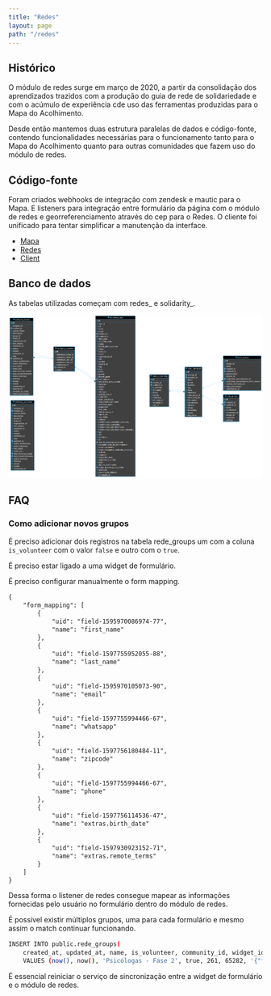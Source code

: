 ```yaml
---
title: "Redes"
layout: page
path: "/redes"
---
```


## Histórico

O módulo de redes surge em março de 2020, a partir da consolidação dos aprendizados trazidos com a produção do guia de rede de solidariedade e com o acúmulo de experiência cde uso das ferramentas produzidas para o Mapa do Acolhimento.

Desde então mantemos duas estrutura paralelas de dados e código-fonte, contendo funcionalidades necessárias para o funcionamento tanto para o Mapa do Acolhimento quanto para outras comunidades que fazem uso do módulo de redes.

## Código-fonte

Foram criados webhooks de integração com zendesk e mautic para o Mapa. E listeners para integração entre formulário da página com o módulo de redes e georreferenciamento através do cep para o Redes. O cliente foi unificado para tentar simplificar a manutenção da interface.

* [Mapa](https://github.com/nossas/mapa-do-acolhimento/tree/main/packages)
* [Redes](https://github.com/nossas/bonde-redes/tree/main/packages)
* [Client](https://github.com/nossas/bonde-clients/tree/main/clients/packages/redes-client)

## Banco de dados

As tabelas utilizadas começam com redes_ e solidarity_.

![Diagram de dados](./redes_diagram.png "Diagram de dados")

## FAQ

### Como adicionar novos grupos

É preciso adicionar dois registros na tabela rede_groups um com a coluna `is_volunteer` com o valor `false` e outro com o `true`.

É preciso estar ligado a uma widget de formulário.

É preciso configurar manualmente o form mapping.

```
{
    "form_mapping": [
        {
            "uid": "field-1595970086974-77",
            "name": "first_name"
        },
        {
            "uid": "field-1597755952055-88",
            "name": "last_name"
        },
        {
            "uid": "field-1595970105073-90",
            "name": "email"
        },
        {
            "uid": "field-1597755994466-67",
            "name": "whatsapp"
        },
        {
            "uid": "field-1597756180484-11",
            "name": "zipcode"
        },
        {
            "uid": "field-1597755994466-67",
            "name": "phone"
        },
        {
            "uid": "field-1597756114536-47",
            "name": "extras.birth_date"
        },
        {
            "uid": "field-1597930923152-71",
            "name": "extras.remote_terms"
        }
    ]
}
```

Dessa forma o listener de redes consegue mapear as informações fornecidas pelo usuário no formulário dentro do módulo de redes.

É possível existir múltiplos grupos, uma para cada formulário e mesmo assim o match continuar funcionando.

```bash
INSERT INTO public.rede_groups(
	created_at, updated_at, name, is_volunteer, community_id, widget_id, metadata, settings)
	VALUES (now(), now(), 'Psicólogas - Fase 2', true, 261, 65282, '{"form_mapping":[{"uid":"field-1605817077183-40","name":"first_name"},{"uid":"field-1605817086654-16","name":"last_name"},{"uid":"field-1605817095386-76","name":"extras.register_occupation"},{"uid":"field-1605817114771-30","name":"email"},{"uid":"field-1605817149115-44","name":"whatsapp"},{"uid":"field-1605817149115-44","name":"phone"},{"uid":"field-1615561211639-26","name":"zipcode"},{"uid":"field-1605817457770-98","name":"extras.case_1"},{"uid":"field-1605817611654-64","name":"extras.case_2"},{"uid":"field-1606419201056-4","name":"extras.case_3"},{"uid":"field-1605818543789-64","name":"extras.accept_terms"}]}', '{}');
```

É essencial reiniciar o serviço de sincronização entre a widget de formulário e o módulo de redes.